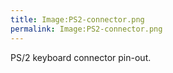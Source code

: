 ```yaml
---
title: Image:PS2-connector.png
permalink: Image:PS2-connector.png
---
```


PS/2 keyboard connector pin-out.
